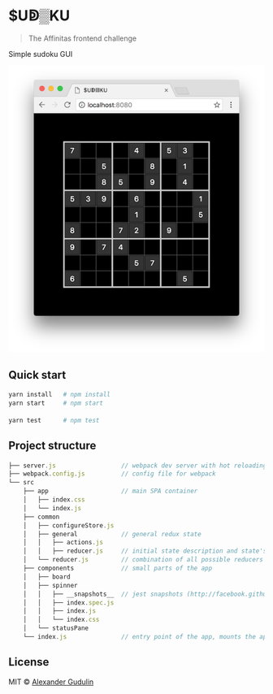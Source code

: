 # $Uↁ▒KU

> The Affinitas frontend challenge

Simple sudoku GUI

![Screenshot](/screenshot.png)

## Quick start

```sh
yarn install   # npm install
yarn start     # npm start

yarn test      # npm test
```

## Project structure

```js
├── server.js                  // webpack dev server with hot reloading
├── webpack.config.js          // config file for webpack
└── src
    ├── app                    // main SPA container
    │   ├── index.css
    │   └── index.js
    ├── common
    │   ├── configureStore.js
    │   ├── general            // general redux state
    │   │   ├── actions.js
    │   │   ├── reducer.js     // initial state description and state's reducers
    │   └── reducer.js         // combination of all possible reducers
    ├── components             // small parts of the app
    │   ├── board
    │   ├── spinner
    │   │   ├── __snapshots__  // jest snapshots (http://facebook.github.io/jest/docs/tutorial-react.html#snapshot-testing)
    │   │   ├── index.spec.js
    │   │   ├── index.js
    │   │   └── index.css
    │   └── statusPane
    └── index.js               // entry point of the app, mounts the app to DOM
```

## License

MIT © [Alexander Gudulin](http://gudulin.com)
